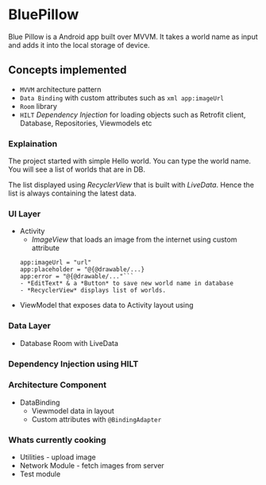 BluePillow
=====

Blue Pillow is a Android app built over MVVM. It takes a world name as input and adds it into the local storage of device.

## Concepts implemented

* `MVVM` architecture pattern
* `Data Binding` with custom attributes such as ```xml app:imageUrl```
* `Room` library
* `HILT` *Dependency Injection* for loading objects such as Retrofit client, Database, Repositories, Viewmodels etc

 
### Explaination

The project started with simple Hello world. You can type the world name. You will see a list of worlds that are in DB.

The list displayed using *RecyclerView* that is built with *LiveData*. Hence the list is always containing the latest data.


### UI Layer
* Activity 
  - *ImageView* that loads an image from the internet using custom attribute 
  ```
  app:imageUrl = "url"
  app:placeholder = "@{@drawable/...}
  app:error = "@{@drawable/..."``` 
  - *EditText* & a *Button* to save new world name in database 
  - *RecyclerView* displays list of worlds.
  
* ViewModel that exposes data to Activity layout using 

### Data Layer
* Database Room with LiveData

### Dependency Injection using HILT

### Architecture Component
* DataBinding 
  - Viewmodel data in layout
  - Custom attributes with `@BindingAdapter`

### Whats currently cooking
* Utilities - upload image
* Network Module - fetch images from server
* Test module
